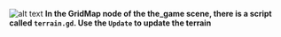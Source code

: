 ![alt text](https://ganausi.com/image/wfcscreenshoot.png)
**In the GridMap node of the the_game scene, there is a script called `terrain.gd`. Use the `Update` to update the terrain**
